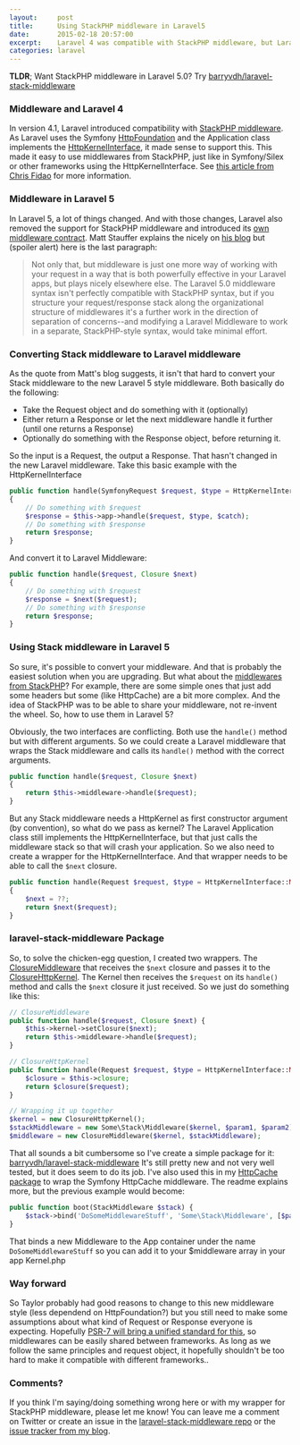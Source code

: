 ```yaml
---
layout:     post
title:      Using StackPHP middleware in Laravel5
date:       2015-02-18 20:57:00
excerpt:    Laravel 4 was compatible with StackPHP middleware, but Laravel 5 uses a new way to handle middleware. This blog explains the differences and shows a way to still use Stack middleware.
categories: laravel
---
```


__TLDR__; Want StackPHP middleware in Laravel 5.0? Try [barryvdh/laravel-stack-middleware](https://github.com/barryvdh/laravel-stack-middleware)

### Middleware and Laravel 4

In version 4.1, Laravel introduced compatibility with [StackPHP middleware](http://stackphp.com/). As Laravel uses the Symfony [HttpFoundation](http://symfony.com/doc/current/components/http_foundation) and the Application class implements the [HttpKernelInterface](https://github.com/symfony/symfony/blob/master/src/Symfony/Component/HttpKernel/HttpKernelInterface.php), it made sense to support this. This made it easy to use middlewares from StackPHP, just like in Symfony/Silex or other frameworks using the HttpKernelInterface. See [this article from Chris Fidao](http://fideloper.com/laravel-http-middleware) for more information.

### Middleware in Laravel 5

In Laravel 5, a lot of things changed. And with those changes, Laravel also removed the support for StackPHP middleware and introduced its [own middleware contract](https://github.com/illuminate/contracts/blob/5.0/Routing/Middleware.php). Matt Stauffer explains the nicely on [his blog](http://mattstauffer.co/blog/laravel-5.0-middleware-filter-style) but (spoiler alert) here is the last paragraph:

> Not only that, but middleware is just one more way of working with your request in a way that is both powerfully effective in your Laravel apps, but plays nicely elsewhere else. The Laravel 5.0 middleware syntax isn't perfectly compatible with StackPHP syntax, but if you structure your request/response stack along the organizational structure of middlewares it's a further work in the direction of separation of concerns--and modifying a Laravel Middleware to work in a separate, StackPHP-style syntax, would take minimal effort.

### Converting Stack middleware to Laravel middleware

As the quote from Matt's blog suggests, it isn't that hard to convert your Stack middleware to the new Laravel 5 style middleware. Both basically do the following:

 - Take the Request object and do something with it (optionally)
 - Either return a Response or let the next middleware handle it further (until one returns a Response)
 - Optionally do something with the Response object, before returning it.
 
So the input is a Request, the output a Response. That hasn't changed in the new Laravel middleware. Take this basic example with the HttpKernelInterface

```php
public function handle(SymfonyRequest $request, $type = HttpKernelInterface::MASTER_REQUEST, $catch = true)
{
    // Do something with $request
    $response = $this->app->handle($request, $type, $catch);
    // Do something with $response
    return $response;
}
```

And convert it to Laravel Middleware:

```php
public function handle($request, Closure $next)
{
    // Do something with $request
    $response = $next($request);
    // Do something with $response
    return $response;
}
```

### Using Stack middleware in Laravel 5

So sure, it's possible to convert your middleware. And that is probably the easiest solution when you are upgrading. But what about the [middlewares from StackPHP](http://stackphp.com/middlewares/)? For example, there are some simple ones that just add some headers but some (like HttpCache) are a bit more complex. And the idea of StackPHP was to be able to share your middleware, not re-invent the wheel. So, how to use them in Laravel 5?

Obviously, the two interfaces are conflicting. Both use the `handle()` method but with different arguments. So we could create a Laravel middleware that wraps the Stack middleware and calls its `handle()` method with the correct arguments.

```php
public function handle($request, Closure $next)
{
    return $this->middleware->handle($request);
}
```

But any Stack middleware needs a HttpKernel as first constructor argument (by convention), so what do we pass as kernel? The Laravel Application class still implements the HttpKernelInterface, but that just calls the middleware stack so that will crash your application. So we also need to create a wrapper for the HttpKernelInterface. And that wrapper needs to be able to call the `$next` closure.

```php
public function handle(Request $request, $type = HttpKernelInterface::MASTER_REQUEST, $catch = true)
{
    $next = ??;
    return $next($request);
}
```

### laravel-stack-middleware Package

So, to solve the chicken-egg question, I created two wrappers. The [ClosureMiddleware](https://github.com/barryvdh/laravel-stack-middleware/blob/master/src/ClosureMiddleware.php) that receives the `$next` closure and passes it to the  [ClosureHttpKernel](https://github.com/barryvdh/laravel-stack-middleware/blob/master/src/ClosureHttpKernel.php). The Kernel then receives the `$request` on its `handle()` method and calls the `$next` closure it just received. So we just do something like this:

```php
// ClosureMiddleware
public function handle($request, Closure $next) {
    $this->kernel->setClosure($next);
    return $this->middleware->handle($request);
}

// ClosureHttpKernel
public function handle(Request $request, $type = HttpKernelInterface::MASTER_REQUEST, $catch = true) {
    $closure = $this->closure;
    return $closure($request);
}

// Wrapping it up together
$kernel = new ClosureHttpKernel();
$stackMiddleware = new Some\Stack\Middleware($kernel, $param1, $param2);
$middleware = new ClosureMiddleware($kernel, $stackMiddleware);
```

That all sounds a bit cumbersome so I've create a simple package for it: [barryvdh/laravel-stack-middleware](https://github.com/barryvdh/laravel-stack-middleware)
It's still pretty new and not very well tested, but it does seem to do its job. I've also used this in my [HttpCache package](https://github.com/barryvdh/laravel-httpcache) to wrap the Symfony HttpCache middleware.
The readme explains more, but the previous example would become:

```php
public function boot(StackMiddleware $stack) {
    $stack->bind('DoSomeMiddlewareStuff', 'Some\Stack\Middleware', [$param1, $param2]);
}
```

That binds a new Middleware to the App container under the name `DoSomeMiddlewareStuff` so you can add it to your $middleware array in your app Kernel.php

### Way forward

So Taylor probably had good reasons to change to this new middleware style (less dependend on HttpFoundation?) but you still need to make some assumptions about what kind of Request or Response everyone is expecting. Hopefully [PSR-7 will bring a unified standard for this](https://mwop.net/blog/2015-01-08-on-http-middleware-and-psr-7.html), so middlewares can be easily shared between frameworks. As long as we follow the same principles and request object, it hopefully shouldn't be too hard to make it compatible with different frameworks..

### Comments?

If you think I'm saying/doing something wrong here or with my wrapper for StackPHP middleware, please let me know! You can leave me a comment on Twitter or create an issue in the [laravel-stack-middleware repo](https://github.com/barryvdh/laravel-stack-middleware/issues) or the [issue tracker from my blog](https://github.com/barryvdh/barryvdh.github.io/issues).
